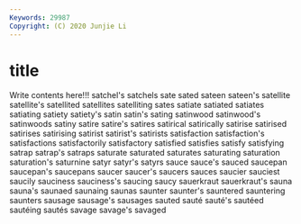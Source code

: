 ```yaml
---
Keywords: 29987
Copyright: (C) 2020 Junjie Li
---
```


# title

Write contents here!!!
satchel's 
satchels 
sate 
sated 
sateen 
sateen's 
satellite 
satellite's 
satellited
satellites 
satelliting 
sates 
satiate 
satiated 
satiates 
satiating 
satiety 
satiety's 
satin
satin's 
sating 
satinwood 
satinwood's 
satinwoods 
satiny 
satire 
satire's 
satires 
satirical
satirically 
satirise 
satirised 
satirises 
satirising 
satirist 
satirist's 
satirists 
satisfaction 
satisfaction's
satisfactions 
satisfactorily 
satisfactory 
satisfied 
satisfies 
satisfy 
satisfying 
satrap 
satrap's 
satraps
saturate 
saturated 
saturates 
saturating 
saturation 
saturation's 
saturnine 
satyr 
satyr's 
satyrs
sauce 
sauce's 
sauced 
saucepan 
saucepan's 
saucepans 
saucer 
saucer's 
saucers 
sauces
saucier 
sauciest 
saucily 
sauciness 
sauciness's 
saucing 
saucy 
sauerkraut 
sauerkraut's 
sauna
sauna's 
saunaed 
saunaing 
saunas 
saunter 
saunter's 
sauntered 
sauntering 
saunters 
sausage
sausage's 
sausages 
sauted 
sauté 
sauté's 
sautéed 
sautéing 
sautés 
savage 
savage's
savaged 
